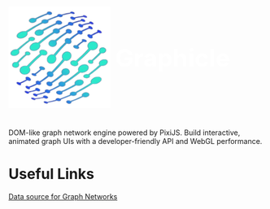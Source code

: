 

<div style="display: flex; align-items: center;">
  <img src="image-removebg.png" alt="Image" width="200" height="200" style="margin-right: 10px;">
  <strong style="font-size: 48px; color: #fff; font-weight: 700;">Graphicle</strong>
</div>

#
DOM-like graph network engine powered by PixiJS.
Build interactive, animated graph UIs with a developer-friendly API and WebGL performance.


# Useful Links

  [Data source for Graph Networks](https://snap.stanford.edu/data/)